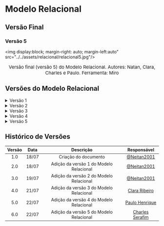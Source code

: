 # Modelo Relacional

## Versão Final

### Versão 5

<img display:block; margin-right: auto; margin-left:auto" src="../../assets/relacional/relacional5.jpg"/>

<p style="text-align:center; font-size:15px">Versão final (versão 5) do Modelo Relacional. Autores: Natan, Clara, Charles e Paulo. Ferramenta: Miro</p>

## Versões do Modelo Relacional

<details><summary>Versão 1</summary>

<img display:block; margin-right: auto; margin-left:auto" src="../../assets/relacional/relacional1.jpg"/>

<p style="text-align:center; font-size:15px">Versão 1 do Modelo Relacional. Autores: Natan. Ferramenta: Miro</p>

</details>

<details><summary>Versão 2</summary>

<img display:block; margin-right: auto; margin-left:auto" src="../../assets/relacional/relacional2.jpg"/>

<p style="text-align:center; font-size:15px">Versão 2 do Modelo Relacional. Autores: Natan. Ferramenta: Miro</p>

</details>

<details><summary>Versão 3</summary>

<img display:block; margin-right: auto; margin-left:auto" src="../../assets/relacional/relacional3.jpg"/>

<p style="text-align:center; font-size:15px">Versão 3 do Modelo Relacional. Autores: Clara Marcelino. Ferramenta: Miro</p>

</details>

<details><summary>Versão 4</summary>

<img display:block; margin-right: auto; margin-left:auto" src="../../assets/relacional/relacional4.jpg"/>

<p style="text-align:center; font-size:15px">Versão 4 do Modelo Relacional. Autores: Paulo. Ferramenta: Miro</p>

</details>

<details><summary>Versão 5</summary>

<img display:block; margin-right: auto; margin-left:auto" src="../../assets/relacional/relacional5.jpg"/>

<p style="text-align:center; font-size:15px">Versão 5 do Modelo Relacional. Autores: Charles. Ferramenta: Miro</p>

</details>

## Histórico de Versões

| Versão | Data  |                Descrição                |                 Responsável                  |
| :----: | :---: | :-------------------------------------: | :------------------------------------------: |
|  1.0   | 18/07 |          Criação do documento           | [@Neitan2001](https://github.com/Neitan2001) |
|  2.0   | 18/07 | Adição da versão 1 do Modelo Relacional | [@Neitan2001](https://github.com/Neitan2001) |
|  3.0   | 19/07 | Adição da versão 2 do Modelo Relacional | [@Neitan2001](https://github.com/Neitan2001) |
|  4.0   | 21/07 | Adição da versão 3 do Modelo Relacional | [Clara Ribeiro](https://github.com/clara-ribeiro) |
|  5.0   | 22/07 | Adição da versão 4 do Modelo Relacional | [Paulo Henrique](https://github.com/owhenrique) |
|  6.0   | 22/07 | Adição da versão 5 do Modelo Relacional | [Charles Serafim](https://github.com/charles-serafim) |
